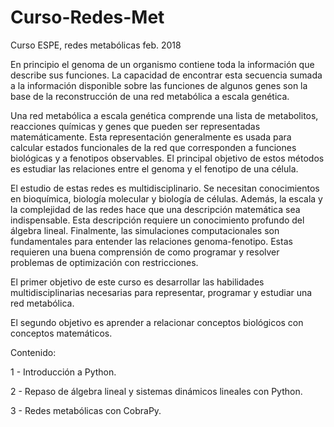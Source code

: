 # Curso-Redes-Met
Curso ESPE, redes metabólicas feb. 2018

En principio el genoma de un organismo contiene toda la información que describe sus funciones. La capacidad de encontrar esta secuencia sumada a la información disponible sobre las funciones de algunos genes son la base de la reconstrucción de una red metabólica a escala genética.

Una red metabólica a escala genética comprende una lista de metabolitos, reacciones químicas y genes que pueden ser representadas matemáticamente. Esta representación generalmente es usada para calcular estados funcionales de la red que corresponden a funciones biológicas y a fenotipos observables. El principal objetivo de estos métodos es estudiar las relaciones entre el genoma y el fenotipo de una célula.

El estudio de estas redes es multidisciplinario. Se necesitan conocimientos en bioquímica, biología molecular y biología de células. Además, la escala y la complejidad de las redes hace que una descripción matemática sea indispensable. Esta descripción requiere un conocimiento profundo del álgebra lineal. Finalmente, las simulaciones computacionales son fundamentales para entender las relaciones genoma-fenotipo. Estas requieren una buena comprensión de como programar y resolver problemas de optimización con restricciones.

El primer objetivo de este curso es desarrollar las habilidades multidisciplinarias necesarias para representar, programar y estudiar una red metabólica. 

El segundo objetivo es aprender a relacionar conceptos biológicos con conceptos matemáticos. 

Contenido: 

  1 - Introducción a Python.
  
  2 - Repaso de álgebra lineal y sistemas dinámicos lineales con Python. 
  
  3 - Redes metabólicas con CobraPy.
